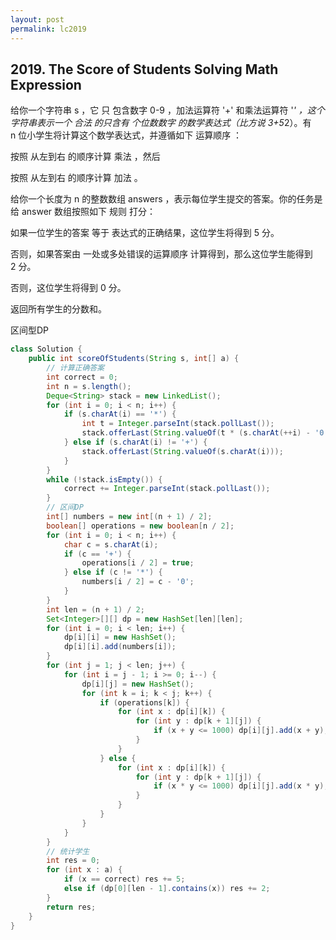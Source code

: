 ```yaml
---
layout: post
permalink: lc2019 
---
```


## 2019. The Score of Students Solving Math Expression

给你一个字符串 s ，它 只 包含数字 0-9 ，加法运算符 '+' 和乘法运算符 '*' ，这个字符串表示一个 合法 的只含有 个位数数字 的数学表达式（比方说 3+5*2）。有 n 位小学生将计算这个数学表达式，并遵循如下 运算顺序 ：

按照 从左到右 的顺序计算 乘法 ，然后

按照 从左到右 的顺序计算 加法 。

给你一个长度为 n 的整数数组 answers ，表示每位学生提交的答案。你的任务是给 answer 数组按照如下 规则 打分：

如果一位学生的答案 等于 表达式的正确结果，这位学生将得到 5 分。

否则，如果答案由 一处或多处错误的运算顺序 计算得到，那么这位学生能得到 2 分。

否则，这位学生将得到 0 分。

返回所有学生的分数和。

区间型DP

```java
class Solution {
    public int scoreOfStudents(String s, int[] a) {
        // 计算正确答案
        int correct = 0;
        int n = s.length();
        Deque<String> stack = new LinkedList();
        for (int i = 0; i < n; i++) {
            if (s.charAt(i) == '*') {
                int t = Integer.parseInt(stack.pollLast());
                stack.offerLast(String.valueOf(t * (s.charAt(++i) - '0')));
            } else if (s.charAt(i) != '+') {
                stack.offerLast(String.valueOf(s.charAt(i)));
            }
        }
        while (!stack.isEmpty()) {
            correct += Integer.parseInt(stack.pollLast());
        }
        // 区间DP
        int[] numbers = new int[(n + 1) / 2];
        boolean[] operations = new boolean[n / 2];
        for (int i = 0; i < n; i++) {
            char c = s.charAt(i);
            if (c == '+') {
                operations[i / 2] = true;
            } else if (c != '*') {
                numbers[i / 2] = c - '0';
            }
        }
        int len = (n + 1) / 2;
        Set<Integer>[][] dp = new HashSet[len][len];
        for (int i = 0; i < len; i++) {
            dp[i][i] = new HashSet();
            dp[i][i].add(numbers[i]);
        }
        for (int j = 1; j < len; j++) {
            for (int i = j - 1; i >= 0; i--) {
                dp[i][j] = new HashSet();
                for (int k = i; k < j; k++) {
                    if (operations[k]) {
                        for (int x : dp[i][k]) {
                            for (int y : dp[k + 1][j]) {
                                if (x + y <= 1000) dp[i][j].add(x + y);
                            }
                        }
                    } else {
                        for (int x : dp[i][k]) {
                            for (int y : dp[k + 1][j]) {
                                if (x * y <= 1000) dp[i][j].add(x * y);
                            }
                        }
                    }
                }
            }
        }
        // 统计学生
        int res = 0;
        for (int x : a) {
            if (x == correct) res += 5;
            else if (dp[0][len - 1].contains(x)) res += 2;
        }
        return res;
    }
}

```